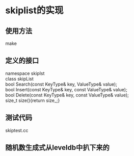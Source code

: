 # skiplist的实现  

## 使用方法
make   

## 定义的接口
namespace skiplst  
class skipList  
bool Search(const KeyType& key, ValueType& value);  
bool Insert(const KeyType& key, const ValueType& value);  
bool Delete(const KeyType& key, const ValueType& value);  
size_t size(){return size_;}

## 测试代码  
skiptest.cc  
## 随机数生成式从leveldb中扒下来的
